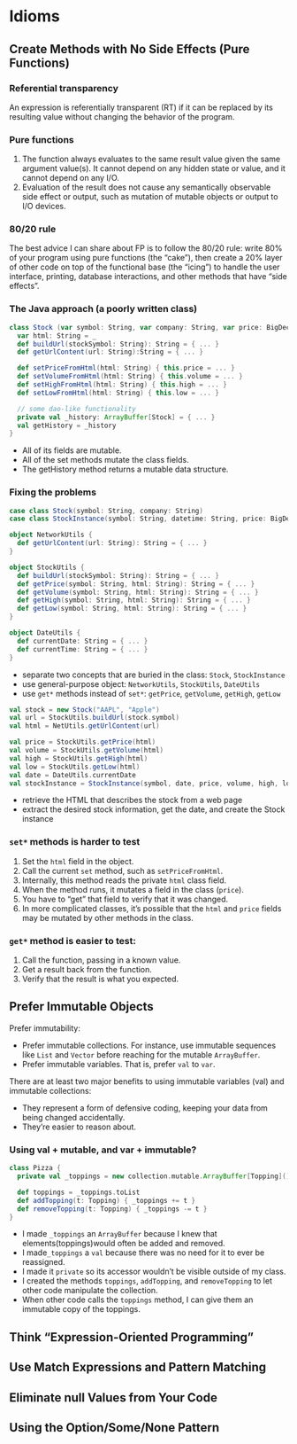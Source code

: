 # Idioms

## Create Methods with No Side Effects (Pure Functions)

### Referential transparency
An expression is referentially transparent (RT) if it can be replaced by its resulting value without changing the behavior of the program.

### Pure functions
1. The function always evaluates to the same result value given the same argument value(s). It cannot depend on any hidden state or value, and it cannot depend on any I/O.
2. Evaluation of the result does not cause any semantically observable side effect or output, such as mutation of mutable objects or output to I/O devices.

### 80/20 rule
The best advice I can share about FP is to follow the 80/20 rule: write 80% of your program using pure functions (the “cake”), then create a 20% layer of other code on top of the functional base (the “icing”) to handle the user interface, printing, database interactions, and other methods that have “side effects”.

### The Java approach (a poorly written class)
```scala
class Stock (var symbol: String, var company: String, var price: BigDecimal, var volume: Long) {
  var html: String = _
  def buildUrl(stockSymbol: String): String = { ... }
  def getUrlContent(url: String):String = { ... }

  def setPriceFromHtml(html: String) { this.price = ... }
  def setVolumeFromHtml(html: String) { this.volume = ... }
  def setHighFromHtml(html: String) { this.high = ... }
  def setLowFromHtml(html: String) { this.low = ... }

  // some dao-like functionality
  private val _history: ArrayBuffer[Stock] = { ... }
  val getHistory = _history
}
```
- All of its fields are mutable.
- All of the set methods mutate the class fields.
- The getHistory method returns a mutable data structure.

### Fixing the problems
```scala
case class Stock(symbol: String, company: String)
case class StockInstance(symbol: String, datetime: String, price: BigDecimal, volume: Long)

object NetworkUtils {
  def getUrlContent(url: String): String = { ... }
}

object StockUtils {
  def buildUrl(stockSymbol: String): String = { ... }
  def getPrice(symbol: String, html: String): String = { ... }
  def getVolume(symbol: String, html: String): String = { ... }
  def getHigh(symbol: String, html: String): String = { ... }
  def getLow(symbol: String, html: String): String = { ... }
}

object DateUtils {
  def currentDate: String = { ... }
  def currentTime: String = { ... }
}
```
- separate two concepts that are buried in the class: `Stock`, `StockInstance`
- use general-purpose object: `NetworkUtils`, `StockUtils`, `DateUtils`
- use `get*` methods instead of `set*`: `getPrice`, `getVolume`, `getHigh`, `getLow`

```scala
val stock = new Stock("AAPL", "Apple")
val url = StockUtils.buildUrl(stock.symbol)
val html = NetUtils.getUrlContent(url)

val price = StockUtils.getPrice(html)
val volume = StockUtils.getVolume(html)
val high = StockUtils.getHigh(html)
val low = StockUtils.getLow(html)
val date = DateUtils.currentDate
val stockInstance = StockInstance(symbol, date, price, volume, high, low)
```
- retrieve the HTML that describes the stock from a web page
- extract the desired stock information, get the date, and create the Stock instance

### `set*` methods is harder to test
1. Set the `html` field in the object.
2. Call the current `set` method, such as `setPriceFromHtml`.
3. Internally, this method reads the private `html` class field.
4. When the method runs, it mutates a field in the class (`price`).
5. You have to “get” that field to verify that it was changed.
6. In more complicated classes, it’s possible that the `html` and `price` fields may be mutated by other methods in the class.

### `get*` method is easier to test:
1. Call the function, passing in a known value.
2. Get a result back from the function.
3. Verify that the result is what you expected.

## Prefer Immutable Objects
Prefer immutability:
- Prefer immutable collections. For instance, use immutable sequences like `List` and `Vector` before reaching for the mutable `ArrayBuffer`.
- Prefer immutable variables. That is, prefer `val` to `var`.

There are at least two major benefits to using immutable variables (val) and immutable collections:
- They represent a form of defensive coding, keeping your data from being changed accidentally.
- They’re easier to reason about.

### Using val + mutable, and var + immutable?
```scala
class Pizza {
  private val _toppings = new collection.mutable.ArrayBuffer[Topping]()

  def toppings = _toppings.toList
  def addTopping(t: Topping) { _toppings += t }
  def removeTopping(t: Topping) { _toppings -= t }
}
```
- I made `_toppings` an `ArrayBuffer` because I knew that elements(toppings)would often be added and removed.
- I made`_toppings` a `val` because there was no need for it to ever be reassigned.
- I made it `private` so its accessor wouldn’t be visible outside of my class.
- I created the methods `toppings`, `addTopping`, and `removeTopping` to let other code manipulate the collection.
- When other code calls the `toppings` method, I can give them an immutable copy of the toppings.


## Think “Expression-Oriented Programming”
## Use Match Expressions and Pattern Matching
## Eliminate null Values from Your Code
## Using the Option/Some/None Pattern
